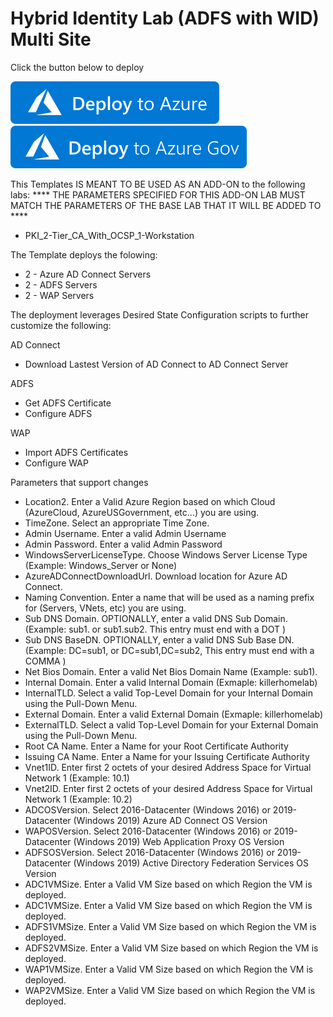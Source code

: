 # Hybrid Identity Lab (ADFS with WID) Multi Site

Click the button below to deploy

[![Deploy To Azure](https://raw.githubusercontent.com/Azure/azure-quickstart-templates/master/1-CONTRIBUTION-GUIDE/images/deploytoazure.svg?sanitize=true)](https://portal.azure.com/#create/Microsoft.Template/uri/https%3A%2F%2Fraw.githubusercontent.com%2Felliottfieldsjr%2FKillerHomeLab%2FDevelopment%2FHybridIdentity-ADFSwithWID-WAP-ADConnect-Multi-Site%2Fazuredeploy.json)
[![Deploy To Azure US Gov](https://raw.githubusercontent.com/Azure/azure-quickstart-templates/master/1-CONTRIBUTION-GUIDE/images/deploytoazuregov.svg?sanitize=true)](https://portal.azure.us/#create/Microsoft.Template/uri/https%3A%2F%2Fraw.githubusercontent.com%2Felliottfieldsjr%2FKillerHomeLab%2FDevelopment%2FHybridIdentity-ADFSwithWID-WAP-ADConnect-Multi-Site%2Fazuregovdeploy.json)

This Templates IS MEANT TO BE USED AS AN ADD-ON to the following labs:
**** THE PARAMETERS SPECIFIED FOR THIS ADD-ON LAB MUST MATCH THE PARAMETERS OF THE BASE LAB THAT IT WILL BE ADDED TO ****

- PKI_2-Tier_CA_With_OCSP_1-Workstation

The Template deploys the folowing:

- 2 - Azure AD Connect Servers
- 2 - ADFS Servers
- 2 - WAP Servers

The deployment leverages Desired State Configuration scripts to further customize the following:

AD Connect
- Download Lastest Version of AD Connect to AD Connect Server

ADFS
- Get ADFS Certificate
- Configure ADFS

WAP
- Import ADFS Certificates
- Configure WAP

Parameters that support changes
- Location2. Enter a Valid Azure Region based on which Cloud (AzureCloud, AzureUSGovernment, etc...) you are using.
- TimeZone.  Select an appropriate Time Zone.
- Admin Username.  Enter a valid Admin Username
- Admin Password.  Enter a valid Admin Password
- WindowsServerLicenseType.  Choose Windows Server License Type (Example:  Windows_Server or None)
- AzureADConnectDownloadUrl.  Download location for Azure AD Connect.
- Naming Convention. Enter a name that will be used as a naming prefix for (Servers, VNets, etc) you are using.
- Sub DNS Domain.  OPTIONALLY, enter a valid DNS Sub Domain. (Example:  sub1. or sub1.sub2.    This entry must end with a DOT )
- Sub DNS BaseDN.  OPTIONALLY, enter a valid DNS Sub Base DN. (Example:  DC=sub1, or DC=sub1,DC=sub2,    This entry must end with a COMMA )
- Net Bios Domain.  Enter a valid Net Bios Domain Name (Example:  sub1).
- Internal Domain.  Enter a valid Internal Domain (Exmaple:  killerhomelab)
- InternalTLD.  Select a valid Top-Level Domain for your Internal Domain using the Pull-Down Menu.
- External Domain.  Enter a valid External Domain (Exmaple:  killerhomelab)
- ExternalTLD.  Select a valid Top-Level Domain for your External Domain using the Pull-Down Menu.
- Root CA Name.  Enter a Name for your Root Certificate Authority
- Issuing CA Name.  Enter a Name for your Issuing Certificate Authority
- Vnet1ID.  Enter first 2 octets of your desired Address Space for Virtual Network 1 (Example:  10.1)
- Vnet2ID.  Enter first 2 octets of your desired Address Space for Virtual Network 1 (Example:  10.2)
- ADCOSVersion.  Select 2016-Datacenter (Windows 2016) or 2019-Datacenter (Windows 2019) Azure AD Connect OS Version
- WAPOSVersion.  Select 2016-Datacenter (Windows 2016) or 2019-Datacenter (Windows 2019) Web Application Proxy OS Version
- ADFSOSVersion.  Select 2016-Datacenter (Windows 2016) or 2019-Datacenter (Windows 2019) Active Directory Federation Services OS Version
- ADC1VMSize.  Enter a Valid VM Size based on which Region the VM is deployed.
- ADC1VMSize.  Enter a Valid VM Size based on which Region the VM is deployed.
- ADFS1VMSize.  Enter a Valid VM Size based on which Region the VM is deployed.
- ADFS2VMSize.  Enter a Valid VM Size based on which Region the VM is deployed.
- WAP1VMSize.  Enter a Valid VM Size based on which Region the VM is deployed.
- WAP2VMSize.  Enter a Valid VM Size based on which Region the VM is deployed.